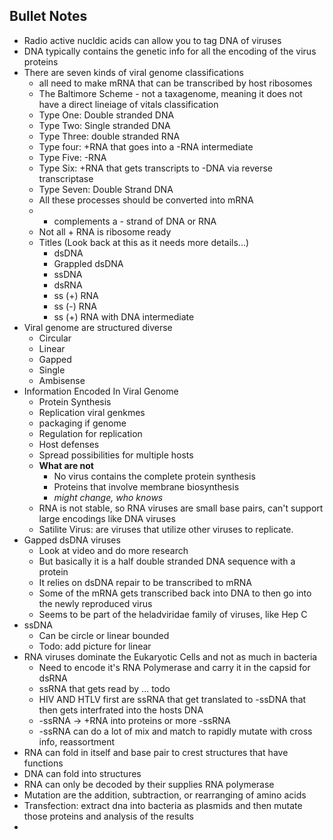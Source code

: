 ## Bullet Notes
- Radio active nucldic  acids can allow you to tag DNA of viruses
- DNA typically contains the genetic info for all the encoding of the virus proteins
- There are seven kinds of viral genome classifications 
    - all need to make mRNA that can be transcribed by host ribosomes
    - The Baltimore Scheme - not a taxagenome, meaning it does not have a direct lineiage of vitals classification 
    - Type One: Double stranded DNA
    - Type Two: Single stranded DNA
    - Type Three: double stranded RNA
    - Type four: +RNA that goes into a -RNA intermediate 
    - Type Five: -RNA
    - Type Six: +RNA that gets transcripts to -DNA via reverse transcriptase 
    - Type Seven: Double Strand DNA
    - All these processes should be converted into mRNA
    - + complements a - strand of DNA or RNA
    - Not all + RNA is ribosome ready
    - Titles (Look back at this as it needs more details...)
        - dsDNA
        - Grappled dsDNA
        - ssDNA
        - dsRNA
        - ss (+) RNA
        - ss (-) RNA
        - ss (+) RNA with DNA intermediate 
- Viral genome are structured diverse 
    - Circular 
    - Linear
    - Gapped
    - Single
    - Ambisense 
- Information Encoded In Viral Genome
    - Protein Synthesis 
    - Replication viral genkmes
    - packaging if genome
    - Regulation for replication 
    - Host defenses
    - Spread possibilities for multiple hosts
    - **What are not**
        - No virus contains the complete protein synthesis 
        - Proteins that involve membrane biosynthesis 
        - *might change, who knows*
    - RNA is not stable, so RNA viruses are small base pairs, can't support large encodings like DNA viruses 
    - Satilite Virus: are viruses that utilize other viruses to replicate.
-  Gapped dsDNA viruses
    - Look at video and do more research 
    - But basically it is a half double stranded DNA sequence with a protein 
    - It relies on dsDNA repair to be transcribed to mRNA
    - Some of the mRNA gets transcribed back into DNA to then go into the newly reproduced virus 
    - Seems to be part of the heladviridae family of viruses, like Hep C
- ssDNA
    - Can be circle or linear bounded
    - Todo: add picture for linear
- RNA viruses dominate the Eukaryotic Cells and not as much in bacteria 
    - Need to encode it's RNA Polymerase and carry it in the capsid for dsRNA
    - ssRNA that gets read by ... todo
    - HIV AND HTLV first are ssRNA that get translated to -ssDNA that then gets interfrated into the hosts DNA
    - -ssRNA -> +RNA into proteins or more -ssRNA
    - -ssRNA can do a lot of mix and match to rapidly mutate with cross info, reassortment
- RNA can fold in itself and base pair to crest structures that have functions 
- DNA can fold into structures 
- RNA can only be decoded by their supplies RNA polymerase 
- Mutation are the addition, subtraction, or rearranging of amino acids 
- Transfection: extract dna into bacteria as plasmids and then mutate those proteins and analysis of the results
- 